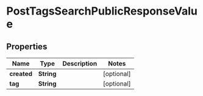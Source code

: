
# PostTagsSearchPublicResponseValue

## Properties
Name | Type | Description | Notes
------------ | ------------- | ------------- | -------------
**created** | **String** |  |  [optional]
**tag** | **String** |  |  [optional]



